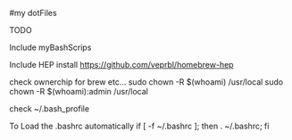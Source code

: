 #my dotFiles

TODO

Include myBashScrips

Include HEP install
https://github.com/veprbl/homebrew-hep

check ownerchip for brew etc...
sudo chown -R $(whoami) /usr/local
sudo chown -R $(whoami):admin /usr/local

check ~/.bash_profile

To Load the .bashrc automatically
if [ -f ~/.bashrc ];
then . ~/.bashrc; fi
